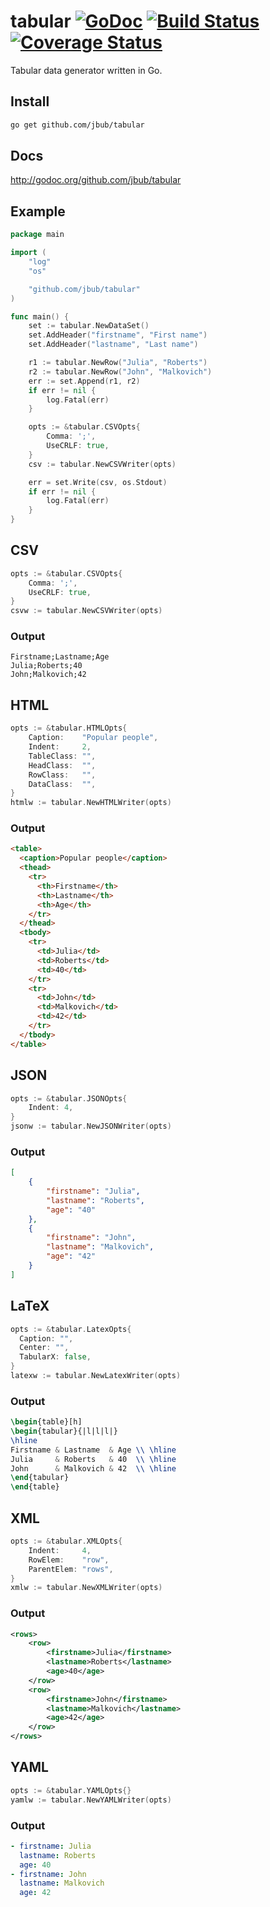 # tabular [![GoDoc](http://img.shields.io/badge/go-documentation-blue.svg?style=flat-square)](http://godoc.org/github.com/jbub/tabular) [![Build Status](http://img.shields.io/travis/jbub/tabular.svg?style=flat-square)](https://travis-ci.org/jbub/tabular) [![Coverage Status](http://img.shields.io/coveralls/jbub/tabular.svg?style=flat-square)](https://coveralls.io/r/jbub/tabular)

Tabular data generator written in Go.

## Install

```bash
go get github.com/jbub/tabular
```

## Docs

http://godoc.org/github.com/jbub/tabular

## Example

```go
package main

import (
    "log"
    "os"

    "github.com/jbub/tabular"
)

func main() {
    set := tabular.NewDataSet()
    set.AddHeader("firstname", "First name")
    set.AddHeader("lastname", "Last name")

    r1 := tabular.NewRow("Julia", "Roberts")
    r2 := tabular.NewRow("John", "Malkovich")
    err := set.Append(r1, r2)
    if err != nil {
        log.Fatal(err)
    }

    opts := &tabular.CSVOpts{
        Comma: ';',
        UseCRLF: true,
    }
    csv := tabular.NewCSVWriter(opts)

    err = set.Write(csv, os.Stdout)
    if err != nil {
        log.Fatal(err)
    }
}
```

## CSV

```go
opts := &tabular.CSVOpts{
    Comma: ';',
    UseCRLF: true,
}
csvw := tabular.NewCSVWriter(opts)
```

### Output
```text
Firstname;Lastname;Age
Julia;Roberts;40
John;Malkovich;42
```

## HTML

```go
opts := &tabular.HTMLOpts{
    Caption:    "Popular people",
    Indent:     2,
    TableClass: "",
    HeadClass:  "",
    RowClass:   "",
    DataClass:  "",
}
htmlw := tabular.NewHTMLWriter(opts)
```

### Output

```html
<table>
  <caption>Popular people</caption>
  <thead>
    <tr>
      <th>Firstname</th>
      <th>Lastname</th>
      <th>Age</th>
    </tr>
  </thead>
  <tbody>
    <tr>
      <td>Julia</td>
      <td>Roberts</td>
      <td>40</td>
    </tr>
    <tr>
      <td>John</td>
      <td>Malkovich</td>
      <td>42</td>
    </tr>
  </tbody>
</table>
```

## JSON

```go
opts := &tabular.JSONOpts{
    Indent: 4,
}
jsonw := tabular.NewJSONWriter(opts)
```

### Output

```json
[
    {
        "firstname": "Julia",
        "lastname": "Roberts",
        "age": "40"
    },
    {
        "firstname": "John",
        "lastname": "Malkovich",
        "age": "42"
    }
]
```

## LaTeX

```go
opts := &tabular.LatexOpts{
  Caption: "",
  Center: "",
  TabularX: false,
}
latexw := tabular.NewLatexWriter(opts)
```

### Output

```latex
\begin{table}[h]
\begin{tabular}{|l|l|l|}
\hline
Firstname & Lastname  & Age \\ \hline
Julia     & Roberts   & 40  \\ \hline
John      & Malkovich & 42  \\ \hline
\end{tabular}
\end{table}
```

## XML

```go
opts := &tabular.XMLOpts{
    Indent:     4,
    RowElem:    "row",
    ParentElem: "rows",
}
xmlw := tabular.NewXMLWriter(opts)
```

### Output

```xml
<rows>
    <row>
        <firstname>Julia</firstname>
        <lastname>Roberts</lastname>
        <age>40</age>
    </row>
    <row>
        <firstname>John</firstname>
        <lastname>Malkovich</lastname>
        <age>42</age>
    </row>
</rows>
```

## YAML

```go
opts := &tabular.YAMLOpts{}
yamlw := tabular.NewYAMLWriter(opts)
```

### Output

```yaml
- firstname: Julia
  lastname: Roberts
  age: 40
- firstname: John
  lastname: Malkovich
  age: 42
```
